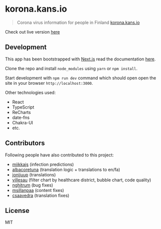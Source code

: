 # korona.kans.io

> Corona virus information for people in Finland [korona.kans.io](https://korona.kans.io/)

Check out live version [here](https://korona.kans.io/)

## Development

This app has been bootstrapped with [Next.js](https://nextjs.org/) read the documentation [here](https://nextjs.org/docs/getting-started).

Clone the repo and install `node_modules` using `yarn` or `npm install`.

Start development with `npm run dev` command which should open open the site in your browser `http://localhost:3000`.

Other technologies used:

- React
- TypeScript
- ReCharts
- date-fns
- Chakra-UI 
- etc.

## Contributors
Following people have also contributed to this project: 
  - [miikkajs](https://github.com/valstu/korona-info/pulls/miikkajs) (infection predictions)
  - [albacoretuna](https://github.com/albacoretuna) (translation logic + translations to en/fa)
  - [jonijuup](https://github.com/jonijuup) (translations)
  - [villesau](https://github.com/villesau) (filter chart by healthcare district, bubble chart, code quality)
  - [nghitrum](https://github.com/nghitrum) (bug fixes)
  - [msillanpaa](https://github.com/msillanpaa) (content fixes)
  - [csaavedra](https://github.com/csaavedra) (translation fixes)

## License

MIT
